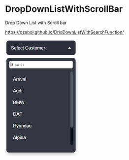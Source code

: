 # DropDownListWithScrollBar
Drop Down List with Scroll bar

https://dzabol.github.io/DrioDownListWithSearchFunction/

<p><img align="cente" src="https://github.com/Dzabol/DrioDownListWithSearchFunction/blob/main/DropDownListWithSearch.png"/></P>
